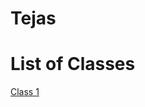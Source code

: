# Tejas

# List of Classes

[Class 1](Tejas%2079df4459f2134d7ca34c73ef878a822e/Class%201%20b624423a44d84d24aa5018f45211fa8e.md)